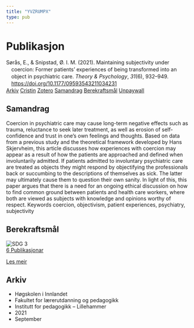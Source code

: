 ```yaml
---
title: "YVZRUMPX"
type: pub
---
```

<h1>Publikasjon</h1>
<article id="csl-bib-container-YVZRUMPX" class="csl-bib-container">
  <div class="csl-bib-body" style="line-height: 1.35; padding-left: 1em; text-indent:-1em;">
  <div class="csl-entry">S&#xF8;r&#xE5;s, E., &amp; Snipstad, &#xD8;. I. M. (2021). Maintaining subjectivity under coercion: Former patients&#x2019; experiences of being transformed into an object in psychiatric care. <i>Theory &amp; Psychology</i>, <i>31</i>(6), 932&#x2013;949. <a href="https://doi.org/10.1177/09593543211034231">https://doi.org/10.1177/09593543211034231</a></div>
</div>
  <div class="csl-bib-buttons">
    <a href="#taxonomy-article-YVZRUMPX" class="csl-bib-button">Arkiv</a>
    <a href="https://app.cristin.no/results/show.jsf?id=1931663" alt="Cristin URL" class="csl-bib-button">Cristin</a>
    <a href="http://zotero.org/groups/5402882/items/YVZRUMPX" alt="Zotero URL" class="csl-bib-button">Zotero</a>
    <a href="#abstract-article-YVZRUMPX" class="csl-bib-button">Samandrag</a>
    <a href="#sdg-article-YVZRUMPX" class="csl-bib-button">Berekraftsmål</a>
    <a href="https://doi.org/10.1177/09593543211034231" class="csl-bib-button">Unpaywall</a>
  </div>
  <div id="csl-bib-meta-container-YVZRUMPX"></div>
</article>
<div id="csl-bib-meta-YVZRUMPX" class="csl-bib-meta">
  <article id="abstract-article-YVZRUMPX" class="abstract-article">
    <h1>Samandrag</h1>
    Coercion in psychiatric care may cause long-term negative effects such as trauma, reluctance to seek later treatment, as well as erosion of self-confidence and trust in one’s own feelings and thoughts. Based on data from a previous study and the theoretical framework developed by Hans Skjervheim, this article discusses how experiences with coercion may appear as a result of how the patients are approached and defined when involuntarily admitted. If patients admitted to involuntary psychiatric care are treated as objects they might respond by objectifying the professionals back or succumbing to the descriptions of themselves as sick. The latter may ultimately cause them to question their own sanity. In light of this, this paper argues that there is a need for an ongoing ethical discussion on how to find common ground between patients and health care workers, where both are viewed as subjects with knowledge and opinions worthy of respect. Keywords coercion, objectivism, patient experiences, psychiatry, subjectivity
  </article>
  <article id="sdg-article-YVZRUMPX" class="sdg-article">
    <h1>Berekraftsmål</h1>
    <div class="sdg-container"><div id="sdg3" class="sdg"> <img src="{{< params subfolder >}}images/sdg/sdg03_no.png" class="image" alt="SDG 3"> <div class="sdg-overlay"> <a href="{{< params subfolder >}}no/archive/?sdg=3#archive" class="sdg-publication-count"><span>6</span> Publikasjonar</a> <p><a href="NA" class="sdg-read-more">Les meir</a></p> </div> </div></div>
  </article>
  <article id="taxonomy-article-YVZRUMPX" class="taxonomy-article">
    <h1>Arkiv</h1>
    <ul>
      <li>Høgskolen i Innlandet</li>
      <li>Fakultet for lærerutdanning og pedagogikk</li>
      <li>Institutt for pedagogikk – Lillehammer</li>
      <li>2021</li>
      <li>September</li>
    </ul>
  </article>
</div>
